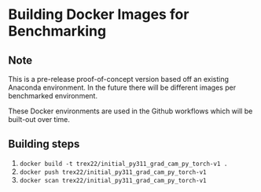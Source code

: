 # Building Docker Images for Benchmarking
## Note
This is a pre-release proof-of-concept version based off an existing Anaconda environment.
In the future there will be different images per benchmarked environment.

These Docker environments are used in the Github workflows which will be built-out over time.

## Building steps
1. `docker build -t trex22/initial_py311_grad_cam_py_torch-v1 .`
2. `docker push trex22/initial_py311_grad_cam_py_torch-v1`
3. `docker scan trex22/initial_py311_grad_cam_py_torch-v1`
